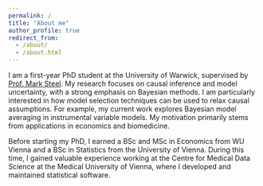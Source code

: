 ```yaml
---
permalink: /
title: "About me"
author_profile: true
redirect_from: 
  - /about/
  - /about.html
---
```


I am a first-year PhD student at the University of Warwick, supervised by [Prof. Mark Steel](https://warwick.ac.uk/fac/sci/statistics/staff/academic-research/steel/). My research focuses on causal inference and model uncertainty, with a strong emphasis on Bayesian methods. I am particularly interested in how model selection techniques can be used to relax causal assumptions. For example, my current work explores Bayesian model averaging in instrumental variable models. My motivation primarily stems from applications in economics and biomedicine.

Before starting my PhD, I earned a BSc and MSc in Economics from WU Vienna and a BSc in Statistics from the University of Vienna. During this time, I gained valuable experience working at the Centre for Medical Data Science at the Medical University of Vienna, where I developed and maintained statistical software.